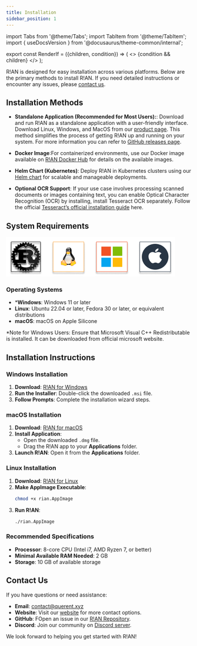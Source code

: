 ```yaml
---
title: Installation
sidebar_position: 1
---
```


import Tabs from '@theme/Tabs';
import TabItem from '@theme/TabItem';
import { useDocsVersion } from '@docusaurus/theme-common/internal';

export const RenderIf = ({children, condition}) => (
    <>
        {condition && children}
    </>
);

R!AN is designed for easy installation across various platforms. Below are the primary methods to install R!AN. If you need detailed instructions or encounter any issues, please [contact us](#contact-us).


## Installation Methods

- **Standalone Application (Recommended for Most Users):**: Download and run R!AN as a standalone application with a user-friendly interface. Download Linux, Windows, and MacOS from our [product page](https://www.querent.xyz/rian/). This method simplifies the process of getting R!AN up and running on your system. For more information you can refer to [GitHub releases page](https://github.com/querent-ai/distribution). 

- **Docker Image**:For containerized environments, use our Docker image available on [R!AN Docker Hub](https://hub.docker.com/r/querent) for details on the available images.

- **Helm Chart (Kubernetes)**: Deploy R!AN in Kubernetes clusters using our [Helm chart](https://helm.querent.xyz) for scalable and manageable deployments.

- **Optional OCR Support**: If your use case involves processing scanned documents or images containing text, you can enable Optical Character Recognition (OCR) by installing, install Tesseract OCR separately. Follow the official [Tesseract’s official installation guide](https://tesseract-ocr.github.io/tessdoc/Installation.html) here.

## System Requirements


![System Supported](../assets/sys_requirements.png)


### Operating Systems

- ***Windows**: Windows 11 or later
- **Linux**: Ubuntu 22.04 or later, Fedora 30 or later, or equivalent distributions
- **macOS**: macOS on Apple Silicone

*Note for Windows Users: Ensure that Microsoft Visual C++ Redistributable is installed. It can be downloaded from official microsoft website.


## Installation Instructions

### **Windows Installation**

1. **Download**: [R!AN for Windows](https://www.querent.xyz/rian)
2. **Run the Installer**: Double-click the downloaded `.msi` file.
3. **Follow Prompts**: Complete the installation wizard steps.

### **macOS Installation**

1. **Download**: [R!AN for macOS](https://www.querent.xyz/rian)
2. **Install Application**:
   - Open the downloaded `.dmg` file.
   - Drag the R!AN app to your **Applications** folder.
3. **Launch R!AN**: Open it from the **Applications** folder.

### **Linux Installation**

1. **Download**: [R!AN for Linux](https://www.querent.xyz/rian)
2. **Make AppImage Executable**:
   ```bash
   chmod +x rian.AppImage
   ```
3. **Run R!AN**:
   ```bash
   ./rian.AppImage
   ```




### Recommended Specifications

- **Processor**: 8-core CPU (Intel i7, AMD Ryzen 7, or better)
- **Minimal Available RAM Needed**: 2 GB
- **Storage**: 10 GB of available storage



## Contact Us

If you have questions or need assistance:

- **Email**: [contact@querent.xyz](mailto:contact@querent.xyz) 
- **Website**: Visit our [website](https://querent.xyz) for more contact options.
- **GitHub**: FOpen an issue in our [R!AN Repository](https://github.com/Querent-ai/support/issues).
- **Discord**: Join our community on [Discord server](https://discord.gg/3fVAVmZXyh).

We look forward to helping you get started with R!AN!
